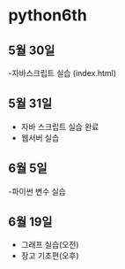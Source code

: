 # python6th


## 5월 30일 

-자바스크립트 실습 (index.html)

## 5월 31일

- 자바 스크립트 실습 완료
- 웹서버 실습 

## 6월 5일

-파이썬 변수 실습

## 6월 19일

- 그래프 실습(오전)
- 장고 기초편(오후)
